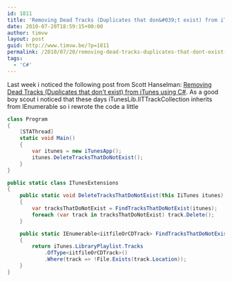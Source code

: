 ```yaml
---
id: 1811
title: 'Removing Dead Tracks (Duplicates that don&#039;t exist) from iTunes using C#'
date: 2010-07-20T18:59:15+00:00
author: timvw
layout: post
guid: http://www.timvw.be/?p=1811
permalink: /2010/07/20/removing-dead-tracks-duplicates-that-dont-exist-from-itunes-using-c/
tags:
  - 'C#'
---
```

Last week i noticed the following post from Scott Hanselman: [Removing Dead Tracks (Duplicates that don't exist) from iTunes using C#](http://www.hanselman.com/blog/RemovingDeadTracksDuplicatesThatDontExistFromITunesUsingC.aspx). As a good boy scout i noticed that these days iTunesLib.IITTrackCollection inherits from IEnumerable so i rewrote the code a little

```csharp
class Program
{
	[STAThread]
	static void Main()
	{
		var itunes = new iTunesApp();
		itunes.DeleteTracksThatDoNotExist();
	}
}

public static class ITunesExtensions
{
	public static void DeleteTracksThatDoNotExist(this IiTunes itunes)
	{
		var tracksThatDoNotExist = FindTracksThatDoNotExist(itunes);
		foreach (var track in tracksThatDoNotExist) track.Delete();
	}

	public static IEnumerable<iitfileOrCDTrack> FindTracksThatDoNotExist(this IiTunes iTunes)
	{
		return iTunes.LibraryPlaylist.Tracks
			.OfType<iitfileOrCDTrack>()
			.Where(track => !File.Exists(track.Location));
	}
}
```
